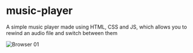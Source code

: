 # music-player
A simple music player made using HTML, CSS and JS, which allows you to rewind an audio file and switch between them

![Browser 01](https://github.com/neutreNn/music-player/assets/136928661/31127701-e1b1-4349-9b37-f8feb0a48eb9)
